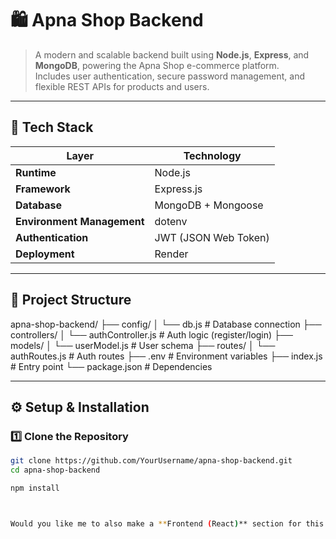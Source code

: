 # 🛍️ Apna Shop Backend

> A modern and scalable backend built using **Node.js**, **Express**, and **MongoDB**, powering the Apna Shop e-commerce platform.  
> Includes user authentication, secure password management, and flexible REST APIs for products and users.

---

## 🚀 Tech Stack

| Layer | Technology |
|-------|-------------|
| **Runtime** | Node.js |
| **Framework** | Express.js |
| **Database** | MongoDB + Mongoose |
| **Environment Management** | dotenv |
| **Authentication** | JWT (JSON Web Token) |
| **Deployment** | Render |

---

## 📁 Project Structure
apna-shop-backend/
├── config/
│ └── db.js # Database connection
├── controllers/
│ └── authController.js # Auth logic (register/login)
├── models/
│ └── userModel.js # User schema
├── routes/
│ └── authRoutes.js # Auth routes
├── .env # Environment variables
├── index.js # Entry point
└── package.json # Dependencies


---

## ⚙️ Setup & Installation

### 1️⃣ Clone the Repository
```bash
git clone https://github.com/YourUsername/apna-shop-backend.git
cd apna-shop-backend

npm install



Would you like me to also make a **Frontend (React)** section for this README — so it’s ready when you connect your backend to your e-commerce frontend?

